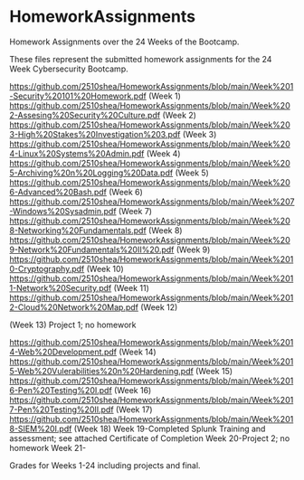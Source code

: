 # HomeworkAssignments
Homework Assignments over the 24 Weeks of the Bootcamp. 

These files represent the submitted homework assignments for the 24 Week Cybersecurity Bootcamp. 

https://github.com/2510shea/HomeworkAssignments/blob/main/Week%201-Security%20101%20Homework.pdf (Week 1)
https://github.com/2510shea/HomeworkAssignments/blob/main/Week%202-Assesing%20Security%20Culture.pdf (Week 2)
https://github.com/2510shea/HomeworkAssignments/blob/main/Week%203-High%20Stakes%20Investigation%203.pdf (Week 3)
https://github.com/2510shea/HomeworkAssignments/blob/main/Week%204-Linux%20Systems%20Admin.pdf (Week 4)
https://github.com/2510shea/HomeworkAssignments/blob/main/Week%205-Archiving%20n%20Logging%20Data.pdf (Week 5)
https://github.com/2510shea/HomeworkAssignments/blob/main/Week%206-Advanced%20Bash.pdf (Week 6)
https://github.com/2510shea/HomeworkAssignments/blob/main/Week%207-Windows%20Sysadmin.pdf (Week 7)
https://github.com/2510shea/HomeworkAssignments/blob/main/Week%208-Networking%20Fundamentals.pdf (Week 8)
https://github.com/2510shea/HomeworkAssignments/blob/main/Week%209-Network%20Fundamentals%20II%20.pdf (Week 9)
https://github.com/2510shea/HomeworkAssignments/blob/main/Week%2010-Cryptography.pdf (Week 10)
https://github.com/2510shea/HomeworkAssignments/blob/main/Week%2011-Network%20Security.pdf (Week 11)
https://github.com/2510shea/HomeworkAssignments/blob/main/Week%2012-Cloud%20Network%20Map.pdf (Week 12)

(Week 13) Project 1; no homework 

https://github.com/2510shea/HomeworkAssignments/blob/main/Week%2014-Web%20Development.pdf (Week 14)
https://github.com/2510shea/HomeworkAssignments/blob/main/Week%2015-Web%20Vulerabilities%20n%20Hardening.pdf (Week 15)
https://github.com/2510shea/HomeworkAssignments/blob/main/Week%2016-Pen%20Testing%20I.pdf (Week 16) 
https://github.com/2510shea/HomeworkAssignments/blob/main/Week%2017-Pen%20Testing%20II.pdf (Week 17)
https://github.com/2510shea/HomeworkAssignments/blob/main/Week%2018-SIEM%20I.pdf (Week 18) 
Week 19-Completed Splunk Training and assessment; see attached Certificate of Completion 
Week 20-Project 2; no homework 
Week 21-

Grades for Weeks 1-24 including projects and final. 
